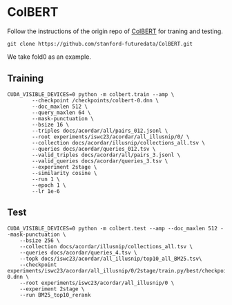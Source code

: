 # ColBERT

Follow the instructions of the origin repo of [ColBERT](https://github.com/stanford-futuredata/ColBERT) for traning and testing.


```
git clone https://github.com/stanford-futuredata/ColBERT.git
```

We take fold0 as an example.

## Training

```
CUDA_VISIBLE_DEVICES=0 python -m colbert.train --amp \
        --checkpoint /checkpoints/colbert-0.dnn \
        --doc_maxlen 512 \
        --query_maxlen 64 \
        --mask-punctuation \
        --bsize 16 \
        --triples docs/acordar/all/pairs_012.jsonl \
        --root experiments/iswc23/acordar/all_illusnip/0/ \
        --collection docs/acordar/illusnip/collections_all.tsv \
        --queries docs/acordar/queries_012.tsv \
        --valid_triples docs/acordar/all/pairs_3.jsonl \
        --valid_queries docs/acordar/queries_3.tsv \
        --experiment 2stage \
        --similarity cosine \
        --run 1 \
        --epoch 1 \
        --lr 1e-6
```

## Test

```
CUDA_VISIBLE_DEVICES=0 python -m colbert.test --amp --doc_maxlen 512 --mask-punctuation \
    --bsize 256 \
    --collection docs/acordar/illusnip/collections_all.tsv \
    --queries docs/acordar/queries_4.tsv \
    --topk docs/iswc23/acordar/all_illusnip/top10_all_BM25.tsv\
    --checkpoint experiments/iswc23/acordar/all_illusnip/0/2stage/train.py/best/checkpoints/colbert-0.dnn \
    --root experiments/iswc23/acordar/all_illusnip/0 \
    --experiment 2stage \
    --run BM25_top10_rerank
```